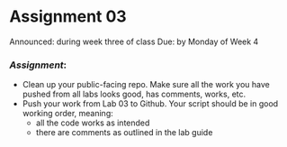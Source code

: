 # Assignment 03

Announced: during week three of class
Due: by Monday of Week 4

### *Assignment*:
+ Clean up your public-facing repo.  Make sure all the work you have pushed from all labs looks good, has comments, works, etc.
+ Push your work from Lab 03 to Github.  Your script should be in good working order, meaning:   
    + all the code works as intended
    + there are comments as outlined in the lab guide
